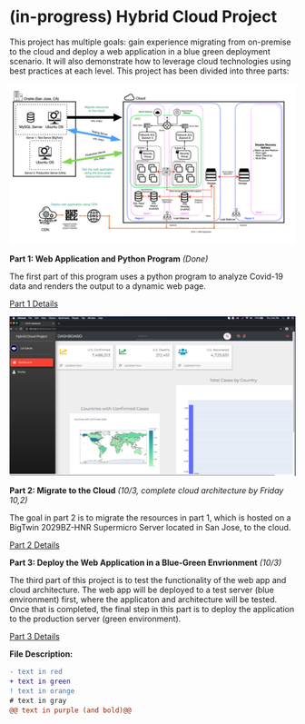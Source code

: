 # (in-progress) Hybrid Cloud Project

This project has multiple goals: gain experience migrating from on-premise to the cloud and deploy a web application in a blue green deployment scenario. It will also demonstrate how to leverage cloud technologies using best practices at each level. This project has been divided into three parts:

![highlevel-arch](https://github.com/lizgarseeyah/-in-progress-Hybrid-Cloud-Project/blob/master/img/architecture-sketch.jpeg)

**Part 1: Web Application and Python Program** _(Done)_

The first part of this program uses a python program to analyze Covid-19 data and renders the output to a dynamic web page.

[Part 1 Details](https://github.com/lizgarseeyah/-in-progress-Hybrid-Cloud-Project/blob/master/README-PAGE3.md)

![Front-Page](https://github.com/lizgarseeyah/-in-progress-Hybrid-Cloud-Project/blob/master/img/web_app_update.png)

**Part 2: Migrate to the Cloud** _(10/3, complete cloud architecture by Friday 10,2)_

The goal in part 2 is to migrate the resources in part 1, which is hosted on a BigTwin 2029BZ-HNR Supermicro Server located in San Jose, to the cloud.

[Part 2 Details](https://github.com/lizgarseeyah/-in-progress-Hybrid-Cloud-Project/blob/master/README-PAGE2.md)

**Part 3: Deploy the Web Application in a Blue-Green Envrionment** _(10/3)_

The third part of this project is to test the functionality of the web app and cloud architecture. The web app will be deployed to a test server (blue environment) first, where the applicaton and architecture will be tested. Once that is completed, the final step in this part is to deploy the application to the production server (green environment).

[Part 3 Details](https://github.com/lizgarseeyah/-in-progress-Hybrid-Cloud-Project/blob/master/README-PAGE4.md)

**File Description:**

```diff
- text in red
+ text in green
! text in orange
# text in gray
@@ text in purple (and bold)@@
```

